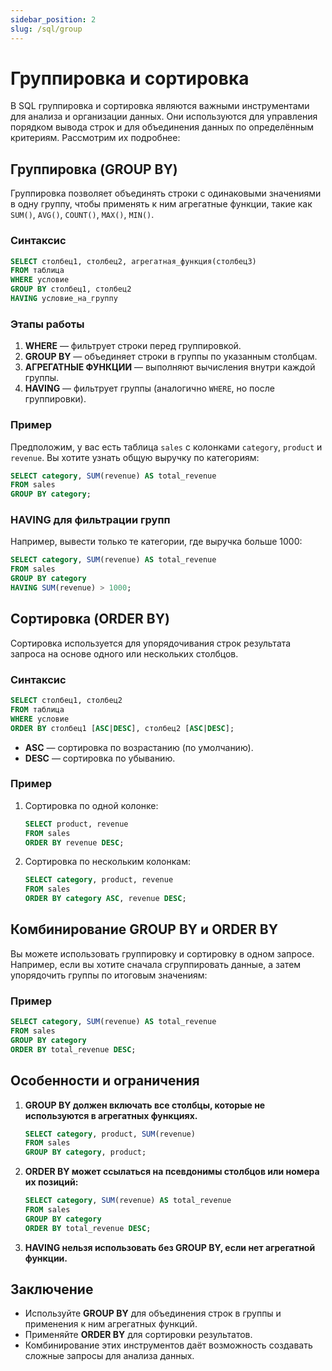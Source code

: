 ```yaml
---
sidebar_position: 2
slug: /sql/group
---
```


# Группировка и сортировка 

В SQL группировка и сортировка являются важными инструментами для анализа и организации данных. Они используются для управления порядком вывода строк и для объединения данных по определённым критериям. Рассмотрим их подробнее:

## Группировка (GROUP BY)

Группировка позволяет объединять строки с одинаковыми значениями в одну группу, чтобы применять к ним агрегатные функции, такие как `SUM()`, `AVG()`, `COUNT()`, `MAX()`, `MIN()`.

### Синтаксис

```sql
SELECT столбец1, столбец2, агрегатная_функция(столбец3)
FROM таблица
WHERE условие
GROUP BY столбец1, столбец2
HAVING условие_на_группу
```

### Этапы работы

1. **WHERE** — фильтрует строки перед группировкой.
2. **GROUP BY** — объединяет строки в группы по указанным столбцам.
3. **АГРЕГАТНЫЕ ФУНКЦИИ** — выполняют вычисления внутри каждой группы.
4. **HAVING** — фильтрует группы (аналогично `WHERE`, но после группировки).

### Пример

Предположим, у вас есть таблица `sales` с колонками `category`, `product` и `revenue`. Вы хотите узнать общую выручку по категориям:

```sql
SELECT category, SUM(revenue) AS total_revenue
FROM sales
GROUP BY category;
```

### HAVING для фильтрации групп

Например, вывести только те категории, где выручка больше 1000:

```sql
SELECT category, SUM(revenue) AS total_revenue
FROM sales
GROUP BY category
HAVING SUM(revenue) > 1000;
```

## Сортировка (ORDER BY)

Сортировка используется для упорядочивания строк результата запроса на основе одного или нескольких столбцов.

### Синтаксис

```sql
SELECT столбец1, столбец2
FROM таблица
WHERE условие
ORDER BY столбец1 [ASC|DESC], столбец2 [ASC|DESC];
```

- **ASC** — сортировка по возрастанию (по умолчанию).
- **DESC** — сортировка по убыванию.

### Пример

1. Сортировка по одной колонке:

   ```sql
   SELECT product, revenue
   FROM sales
   ORDER BY revenue DESC;
   ```

2. Сортировка по нескольким колонкам:

   ```sql
   SELECT category, product, revenue
   FROM sales
   ORDER BY category ASC, revenue DESC;
   ```

## Комбинирование GROUP BY и ORDER BY

Вы можете использовать группировку и сортировку в одном запросе. Например, если вы хотите сначала сгруппировать данные, а затем упорядочить группы по итоговым значениям:

### Пример

```sql
SELECT category, SUM(revenue) AS total_revenue
FROM sales
GROUP BY category
ORDER BY total_revenue DESC;
```

## Особенности и ограничения

1. **GROUP BY должен включать все столбцы, которые не используются в агрегатных функциях.**

   ```sql
   SELECT category, product, SUM(revenue)
   FROM sales
   GROUP BY category, product;
   ```

2. **ORDER BY может ссылаться на псевдонимы столбцов или номера их позиций:**

   ```sql
   SELECT category, SUM(revenue) AS total_revenue
   FROM sales
   GROUP BY category
   ORDER BY total_revenue DESC;
   ```

3. **HAVING нельзя использовать без GROUP BY, если нет агрегатной функции.**

## Заключение

- Используйте **GROUP BY** для объединения строк в группы и применения к ним агрегатных функций.
- Применяйте **ORDER BY** для сортировки результатов.
- Комбинирование этих инструментов даёт возможность создавать сложные запросы для анализа данных.
